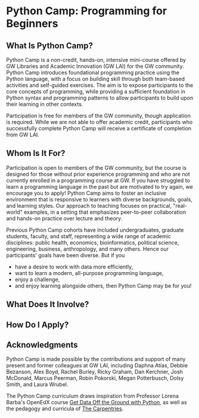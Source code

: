 # Python Camp: Programming for Beginners

## What Is Python Camp?

Python Camp is a non-credit, hands-on, intensive mini-course offered by GW Libraries and Academic Innovation (GW LAI) for the GW community. Python Camp introduces foundational programming practice using the Python language, with a focus on building skill through both team-based activities and self-guided exercises. The aim is to expose participants to the core concepts of programming, while providing a sufficient foundation in Python syntax and programming patterns to allow participants to build upon their learning in other contexts. 

Participation is free for members of the GW community, though application is required. While we are not able to offer academic credit, participants who successfully complete Python Camp will receive a certificate of completion from GW LAI.

## Whom Is It For?

Participation is open to members of the GW community, but the course is designed for those without prior experience programming and who are not currently enrolled in a programming course at GW. If you have struggled to learn a programming language in the past but are motivated to try again, we encourage you to apply! Python Camp aims to foster an inclusive environment that is responsive to learners with diverse backgrounds, goals, and learning styles. Our approach to teaching focuses on practical, "real-world" examples, in a setting that emphasizes peer-to-peer collaboration and hands-on practice over lecture and theory. 

Previous Python Camp cohorts have included undergraduates, graduate students, faculty, and staff, representing a wide range of academic disciplines: public health, economics, bioinformatics, political science, engineering, business, anthropology, and many others. Hence our participants' goals have been diverse. But if you 
  - have a desire to work with data more efficiently, 
  - want to learn a modern, all-purpose programming language, 
  - enjoy a challenge,
  - and enjoy learning alongside others,
then Python Camp may be for you!

## What Does It Involve?

## How Do I Apply?

## Acknowledgments

Python Camp is made possible by the contributions and support of many present and former colleagues at GW LAI, including Daphna Atias, Debbie Bezanson, Alex Boyd, Rachel Burley, Ricky Graham, Dan Kerchner, Josh McDonald, Marcus Peerman, Robin Pokorski, Megan Potterbusch, Dolsy Smith, and Laura Wrubel.

The Python Camp curriculum draws inspiration from Professor Lorena Barba's OpenEdX course [Get Data Off the Ground with Python](https://openedx.seas.gwu.edu/courses/course-v1:GW+EngComp1+2018/about), as well as the pedagogy and curricula of [The Carpentries](https://carpentries.org/). 


```{tableofcontents}
```
